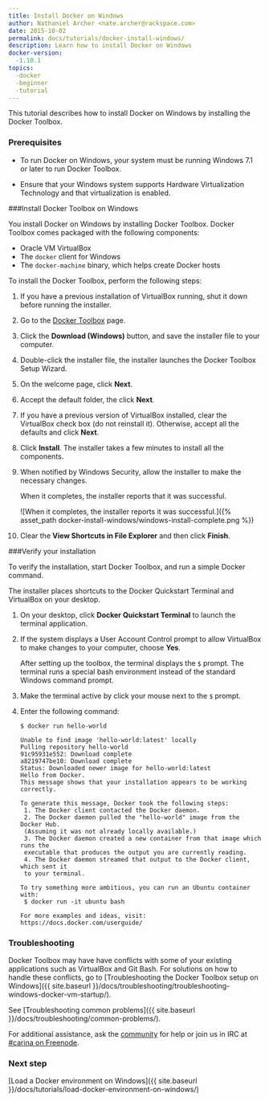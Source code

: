 ```yaml
---
title: Install Docker on Windows
author: Nathaniel Archer <nate.archer@rackspace.com>
date: 2015-10-02
permalink: docs/tutorials/docker-install-windows/
description: Learn how to install Docker on Windows
docker-version:
  -1.10.1
topics:
  -docker
  -beginner
  -tutorial
---
```


This tutorial describes how to install Docker on Windows by installing the Docker Toolbox.

### Prerequisites

* To run Docker on Windows, your system must be running Windows 7.1 or later to run Docker Toolbox.

* Ensure that your Windows system supports Hardware Virtualization Technology and that virtualization is enabled.

###Install Docker Toolbox on Windows

You install Docker on Windows by installing Docker Toolbox. Docker Toolbox comes packaged with the following components:

* Oracle VM VirtualBox
* The `docker` client for Windows
* The `docker-machine` binary, which helps create Docker hosts

To install the Docker Toolbox, perform the following steps:


1. If you have a previous installation of VirtualBox running, shut it down before running the installer.

2. Go to the [Docker Toolbox](https://www.docker.com/toolbox) page.

3. Click the **Download (Windows)** button, and save the installer file to your computer.

4. Double-click the installer file, the installer launches the Docker Toolbox Setup Wizard.

5. On the welcome page, click **Next**.

6. Accept the default folder, the click **Next**.

7. If you have a previous version of VirtualBox installed, clear the VirtualBox check box (do not reinstall it). Otherwise, accept all the defaults and click **Next**.

8. Click **Install**.
    The installer takes a few minutes to install all the components.

9. When notified by Windows Security, allow the installer to make the necessary changes.

    When it completes, the installer reports that it was successful.

    ![When it completes, the installer reports it was successful.]({% asset_path docker-install-windows/windows-install-complete.png %})

11. Clear the **View Shortcuts in File Explorer** and then click **Finish**.

###Verify your installation

To verify the installation, start Docker Toolbox, and run a simple Docker command.

The installer places shortcuts to the Docker Quickstart Terminal and VirtualBox on your desktop.

1. On your desktop, click **Docker Quickstart Terminal** to launch the terminal application.

2. If the system displays a User Account Control prompt to allow VirtualBox to make changes to your computer, choose **Yes**.

    After setting up the toolbox, the terminal displays the ``$`` prompt. The terminal runs a special bash environment instead of the standard Windows command prompt.

3. Make the terminal active by click your mouse next to the ``$`` prompt.

4. Enter the following command:

    ```
    $ docker run hello-world

    Unable to find image 'hello-world:latest' locally
    Pulling repository hello-world
    91c95931e552: Download complete
    a8219747be10: Download complete
    Status: Downloaded newer image for hello-world:latest
    Hello from Docker.
    This message shows that your installation appears to be working correctly.

    To generate this message, Docker took the following steps:
     1. The Docker client contacted the Docker daemon.
     2. The Docker daemon pulled the "hello-world" image from the Docker Hub.
     (Assuming it was not already locally available.)
     3. The Docker daemon created a new container from that image which runs the
     executable that produces the output you are currently reading.
     4. The Docker daemon streamed that output to the Docker client, which sent it
     to your terminal.

    To try something more ambitious, you can run an Ubuntu container with:
     $ docker run -it ubuntu bash

    For more examples and ideas, visit:
    https://docs.docker.com/userguide/
    ```

### Troubleshooting

Docker Toolbox may have have conflicts with some of your existing applications such as VirtualBox and Git Bash. For solutions on how to handle these conflicts, go to [Troubleshooting the Docker Toolbox setup on Windows]({{ site.baseurl }}/docs/troubleshooting/troubleshooting-windows-docker-vm-startup/).

See [Troubleshooting common problems]({{ site.baseurl }}/docs/troubleshooting/common-problems/).

For additional assistance, ask the [community](https://community.getcarina.com/) for help or join us in IRC at [#carina on Freenode](http://webchat.freenode.net/?channels=carina).

### Next step

[Load a Docker environment on Windows]({{ site.baseurl }}/docs/tutorials/load-docker-environment-on-windows/)
